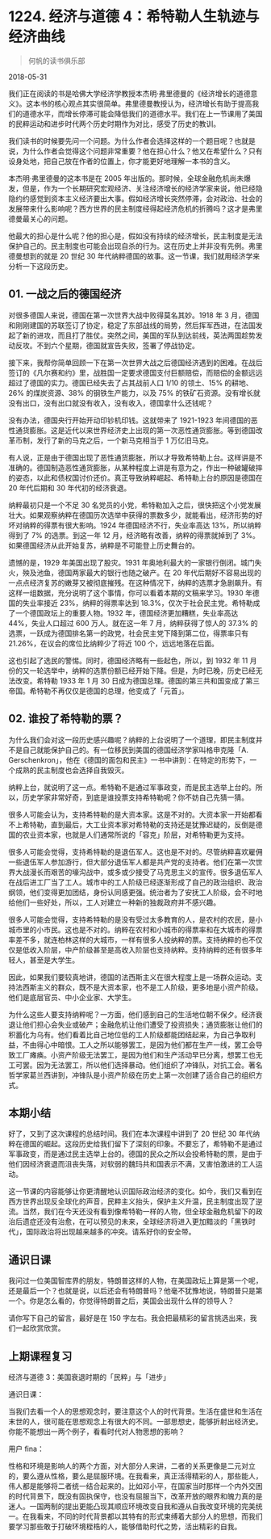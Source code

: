 # 1224. 经济与道德 4：希特勒人生轨迹与经济曲线

> 何帆的读书俱乐部

2018-05-31

我们正在阅读的书是哈佛大学经济学教授本杰明·弗里德曼的《经济增长的道德意义》。这本书的核心观点其实很简单。弗里德曼教授认为，经济增长有助于提高我们的道德水平，而增长停滞可能会降低我们的道德水平。我们在上一节课用了美国的民粹运动和进步时代两个历史时期作为对比，感受了历史的教训。

我们读书的时候要先问一个问题。为什么作者会选择这样的一个题目呢？也就是说，为什么作者会觉得这个问题非常重要？他在担心什么？他又在希望什么？只有设身处地，把自己放在作者的位置上，你才能更好地理解一本书的含义。

本杰明·弗里德曼的这本书是在 2005 年出版的。那时候，全球金融危机尚未爆发，但是，作为一个长期研究宏观经济、关注经济增长的经济学家来说，他已经隐隐约约感觉到资本主义经济要出大事。假如经济增长突然停滞，会对政治、社会的发展带来什么影响呢？西方世界的民主制度经得起经济危机的折腾吗？这才是弗里德曼最关心的问题。

他最大的担心是什么呢？他的担心是，假如没有持续的经济增长，民主制度是无法保护自己的。民主制度也可能会出现自杀的行为。这在历史上并非没有先例。弗里德曼想到的就是 20 世纪 30 年代纳粹德国的故事。这一节课，我们就用经济学来分析一下这段历史。

## 01. 一战之后的德国经济

对很多德国人来说，德国在第一次世界大战中败得莫名其妙。1918 年 3 月，德国和刚刚建国的苏联签订了协定，稳定了东部战线的局势，然后挥军西进，在法国发起了新的进攻，而且打了胜仗。突然之间，美国的军队到达前线，英法两国趁势发动反攻。不到六个星期，德国就宣告失败，签署了停战协定。

接下来，我帮你简单回顾一下在第一次世界大战之后德国经济遇到的困难。在战后签订的《凡尔赛和约》里，战胜国一定要求德国支付巨额赔偿，而赔偿的金额远远超过了德国的实力。德国已经失去了占其战前人口 1/10 的领土、15% 的耕地、26% 的煤炭资源、38% 的钢铁生产能力，以及 75% 的铁矿石资源。没有增长就没有出口，没有出口就没有收入，没有收入，德国拿什么还钱呢？

没有办法，德国央行开始开动印钞机印钱。这就带来了 1921-1923 年间德国的恶性通货膨胀。这是近代以来世界经济史上出现的第一次恶性通货膨胀。等到德国改革币制，发行了新的马克之后，一个新马克相当于 1 万亿旧马克。

有人说，正是由于德国出现了恶性通货膨胀，所以才导致希特勒上台。这样讲是不准确的。德国制造恶性通货膨胀，从某种程度上讲是有意为之，作出一种破罐破摔的姿态，以此和债权国讨价还价。真正导致纳粹崛起、希特勒上台的原因是德国在 20 年代后期和 30 年代初的经济衰退。

纳粹最初只是一个不足 30 名党员的小党，希特勒加入之后，很快把这个小党发展壮大。如果观察纳粹在德国历次选举中获得的票数多少，就能看出，经济形势的好坏对纳粹的得票有很大影响。1924 年德国经济不行，失业率高达 13%，所以纳粹得到了 7% 的选票。到这一年 12 月，经济略有改善，纳粹的得票就掉到了 3%。如果德国经济从此开始复苏，纳粹是不可能登上历史舞台的。

遗憾的是，1929 年美国出现了股灾。1931 年奥地利最大的一家银行倒闭。城门失火，殃及池鱼，德国两家最大的银行也随之破产。在 20 年代后期好不容易出现的一点点经济复苏的嫩芽又被彻底摧残。在这种情况下，纳粹的选票才急剧飙升。有这样一组数据，充分说明了这个事情，你可以看着本期的文稿来学习。1930 年德国的失业率接近 23%，纳粹的得票率达到 18.3%，仅次于社会民主党。希特勒成了一个德国政坛上的重要人物。1932 年，德国经济更加糟糕，失业率高达 44%，失业人口超过 600 万人。就在这一年 7 月，纳粹获得了惊人的 37.3% 的选票，一跃成为德国排名第一的政党，社会民主党下降到第二位，得票率只有 21.26%，在议会的席位比纳粹少了将近 100 个，远远地落在后面。

这也引起了选民的警惕。同时，德国经济略有一些起色，所以，到 1932 年 11 月份的又一轮选举中，纳粹的选票份额已经开始下降。但是，为时已晚，历史已经无法改变。希特勒 1933 年 1 月 30 日成为德国总理。德国的第三共和国变成了第三帝国。希特勒不再仅仅是德国的总理，他变成了「元首」。

## 02. 谁投了希特勒的票？

为什么我们会对这一段历史感兴趣呢？纳粹的上台说明了一个道理，即民主制度并不是自己就能保护自己的。有一位移民到美国的德国经济学家叫格申克隆「A. Gerschenkron」，他在《德国的面包和民主》一书中讲到：在特定的形势下，一个成熟的民主制度也会选择自我毁灭。

纳粹上台，就说明了这一点。希特勒不是通过军事政变，而是民主选举上台的。所以，历史学家非常好奇，到底是谁投票支持希特勒呢？你不妨自己先猜一猜。

很多人可能会认为，支持希特勒的是大资本家。这是不对的。大资本家一开始都看不上希特勒，直到最后，大工业资本家对希特勒的支持还是犹豫迟疑的，反倒是德国的农业资本家，也就是人们通常所说的「容克」阶层，对希特勒更为支持。

很多人可能会觉得，支持希特勒的是退伍军人。这也是不对的。尽管纳粹喜欢雇佣一些退伍军人参加游行，但大部分退伍军人都是共产党的支持者。他们在第一次世界大战漫长而艰苦的壕沟战中，或多或少接受了马克思主义的宣传。很多退伍军人在战后进工厂当了工人。城市中的工人阶级已经逐渐形成了自己的政治组织、政治纲领，他们变得更加团结，身份认同感更强。统治者为了安抚工人阶级，会不时地给他们一些好处，所以，工人对建立一种新的独裁政府并不感兴趣。

很多人可能会觉得，支持希特勒的是没有受过太多教育的人，是农村的农民，是小城市里的小市民。这也是不对的。纳粹在农村和小城市的得票率和在大城市的得票率差不多，就连柏林这样的大城市，一样有很多人投纳粹的票。支持纳粹的也不仅仅是低收入阶层，中产阶级甚至是高收入阶层也支持纳粹。支持纳粹的还有很多年轻人，甚至是大学生。

因此，如果我们要较真地讲，德国的法西斯主义在很大程度上是一场群众运动。支持法西斯主义的群众，既不是大资本家，也不是工人阶级，更多地是小资产阶级。他们是底层官员、中小企业家、大学生。

为什么这些人要支持纳粹呢？一方面，他们感到自己的生活地位朝不保夕。经济衰退让他们担心会失业或破产；金融危机让他们遭受了投资损失；通货膨胀让他们的积蓄化为乌有。他们看着比自己地位低的工人阶级都能团结起来，为自己争取利益，不由得心中暗恨。工人之所以能够罢工，是因为他们都在生产一线，罢工会导致工厂瘫痪。小资产阶级无法罢工，是因为他们和生产活动早已分离，想罢工也无工可罢。因为无法罢工，所以他们选择暴动。他们组织了冲锋队，对抗工会。著名哲学家葛兰西讲到，冲锋队是小资产阶级在历史上第一次创建了适合自己的组织方式。

## 本期小结

好了，又到了这次课程的总结时间。我们在本次课程中讲到了 20 世纪 30 年代纳粹在德国的崛起。这段历史给我们留下了深刻的印象。不要忘了，希特勒不是通过军事政变，而是通过民主选举上台的。德国的民众之所以会投希特勒的票，是由于他们因经济衰退而沮丧失落，对软弱的魏玛共和国表示不满，又害怕激进的工人运动。

这一节课的内容能够让你更清醒地认识国际政治经济的变化。如今，我们又看到在西方世界出现反全球化的声音，民粹主义抬头，保护主义升温，民主制度出现了逆流。当然，我们在今天还没有看到像希特勒一样的人物，但全球金融危机留下的政治后遗症还没有治愈，在可以预见的未来，全球经济将进入更加黯淡的「黑铁时代」，国际政治将出现越来越多的冲突。请系好你的安全带。

## 通识日课

我问过一位美国智库界的朋友，特朗普这样的人物，在美国政坛上算是第一个呢，还是最后一个？也就是说，以后还会有特朗普吗？他毫不犹豫地说，特朗普只是第一个。你是怎么看的，你觉得特朗普之后，美国会出现什么样的领导人？

请你写下自己的留言，最好是在 150 字左右。我会把最精彩的留言挑选出来，我们一起欣赏欣赏。

## 上期课程复习

经济与道德 3：美国衰退时期的「民粹」与「进步」

通识日课：

当我们去看一个人的思想观念时，要注意这个人的时代背景。生活在盛世和生活在末世的人，很可能在思想观念上有很大的不同。一部思想史，能够折射出经济史。你能不能想出一两个例子，看看时代对人物思想的影响？

用户 fina：

性格和环境是影响人的两个方面，对大部分人来讲，二者的关系更像是二元对立的，要么遵从性格，要么是屈服环境。在我看来，真正活得精彩的人，那些能人，伟人都是能够将二者统一结合起来的。比如邓小平，在国家当时那样一个内外交困的时代背景下，既没有固执保守，也没有屈服当下，改革开放的眼界和魄力真的是迷人。一国两制的提出更能凸现其顺应环境改变自我和遵从自我改变环境的完美统一。在我看来，不同的时代背景都以其特有的形式束缚着大部分人的思想，而我们要学习那些敢于打破环境桎梏的人，能够借助时代之势，活出精彩的自我。


